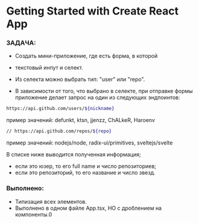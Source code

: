 # Getting Started with Create React App

### ЗАДАЧА:

- Создать мини-приложение, где есть форма, в которой
- текстовый инпут и селект.
- Из селекта можно выбрать тип: "user" или "repo".

- В зависимости от того, что выбрано в селекте, при отправке формы приложение делает запрос на один из следующих эндпоинтов:

```sh
https://api.github.com/users/${nickname}
```
пример значений: defunkt, ktsn, jjenzz, ChALkeR, Haroenv

```sh
// https://api.github.com/repos/${repo}
```
пример значений: nodejs/node, radix-ui/primitives, sveltejs/svelte

В списке ниже выводится полученная информация;
- если это юзер, то его full name и число репозиториев;
- если это репозиторий, то его название и число звезд.

### Выполнено:
- Типизация всех элементов.
- Выполнено в одном файле App.tsx, НО с дроблением на компоненты.0
